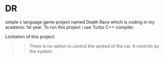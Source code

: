 # DR
simple c language  game project named Death Race which is coding in my academic 1st year. 
To run this project i use Turbo C++  compiler.

Limitation of this project:
>>There is no option to control the spreed of the car. It controls by the system.



